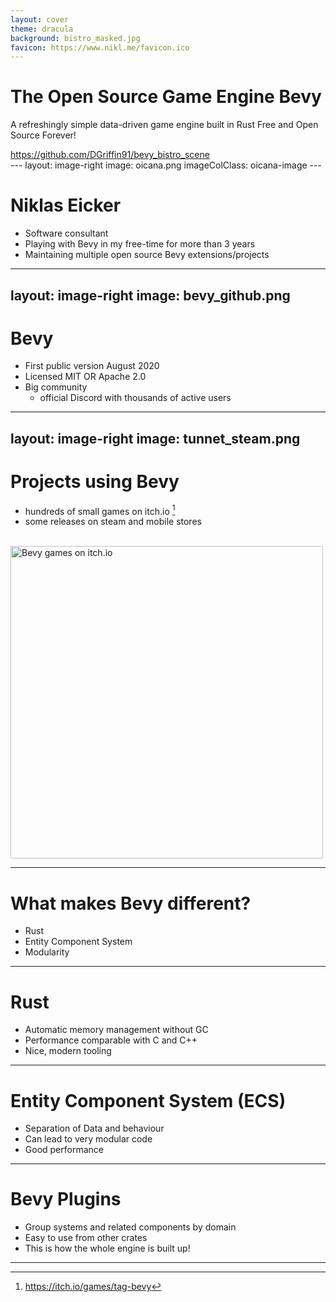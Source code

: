 ```yaml
---
layout: cover
theme: dracula
background: bistro_masked.jpg
favicon: https://www.nikl.me/favicon.ico
---
```


# The Open Source Game Engine Bevy

A refreshingly simple data-driven game engine built in Rust
Free and Open Source Forever!

<div class="footnotes">
<a href="https://github.com/DGriffin91/bevy_bistro_scene">https://github.com/DGriffin91/bevy_bistro_scene</a>
</div>
---
layout: image-right
image: oicana.png
imageColClass: oicana-image
---

# Niklas Eicker

- Software consultant
- Playing with Bevy in my free-time for more than 3 years
- Maintaining multiple open source Bevy extensions/projects

---
layout: image-right
image: bevy_github.png
---

# Bevy

- First public version August 2020
- Licensed MIT OR Apache 2.0
- Big community
  - official Discord with thousands of active users

---
layout: image-right
image: tunnet_steam.png
---

# Projects using Bevy

- hundreds of small games on itch.io [^1]
- some releases on steam and mobile stores

<br/>

<img alt="Bevy games on itch.io" src="/bevy_on_itch.png" width="500"/>

[^1]: https://itch.io/games/tag-bevy
---

# What makes Bevy different?

- Rust
- Entity Component System
- Modularity

---

# Rust

- Automatic memory management without GC
- Performance comparable with C and C++
- Nice, modern tooling

---

# Entity Component System (ECS)

- Separation of Data and behaviour
- Can lead to very modular code
- Good performance

---

# Bevy Plugins

- Group systems and related components by domain
- Easy to use from other crates
- This is how the whole engine is built up!

---